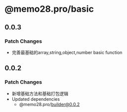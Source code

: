 # @memo28.pro/basic

## 0.0.3

### Patch Changes

- 完善最基础的array,string,object,number basic function

## 0.0.2

### Patch Changes

- 新增基础方法和基础打包逻辑
- Updated dependencies
  - @memo28.pro/builder@0.0.2
